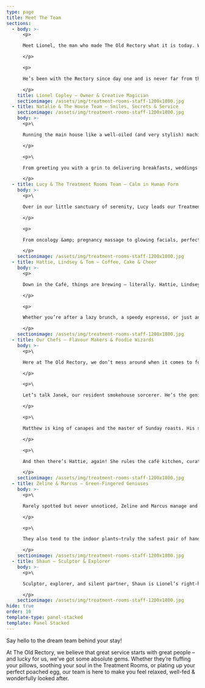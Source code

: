```yaml
---
type: page
title: Meet The Team
sections:
  - body: >-
      <p>

      Meet Lionel, the man who made The Old Rectory what it is today. With a background in fashion &amp; a flair for interior design, Lionel is the brains (and the eye) behind our beautiful spaces – from the handpicked artwork to the custom-made cushions you won’t want to get up from.

      </p>

      <p>

      He’s been with the Rectory since day one and is never far from the action – whether he’s redesigning a room, pottering in the garden, or sneaking a slice of cake (we see you Lionel!).

      </p>
    title: Lionel Copley – Owner & Creative Magician
    sectionimage: /assets/img/treatment-rooms-staff-1200x1800.jpg
  - title: Natalie & The House Team – Smiles, Secrets & Service
    sectionimage: /assets/img/treatment-rooms-staff-1200x1800.jpg
    body: >-
      <p>\

      Running the main house like a well-oiled (and very stylish) machine is Natalie, along with her brilliant team of hospitality heroes. They’ve got hearts of gold, years of experience, and more tips on Hastings that a local tour guide.\

      </p>

      <p>\

      From greeting you with a grin to delivering breakfasts, weddings &amp; afternoon teas worthy of a Michelin Key, they’ve mastered the art of making every guest feel like royalty – with a cuppa always close by.\

      </p>
  - title: Lucy & The Treatment Rooms Team – Calm in Human Form
    body: >-
      <p>\

      Over in our little sanctuary of serenity, Lucy leads our Treatment Rooms team – a group of calm, kind and wonderfully skilled therapists. They’re up to date with all the latest techniques and tailor every treatment to you.\

      </p>

      <p>

      From oncology &amp; pregnancy massage to glowing facials, perfectly polished pedicures, and everything in between, this team is here to help you float out feeling like your very best self.\

      </p>
    sectionimage: /assets/img/treatment-rooms-staff-1200x1800.jpg
  - title: Hattie, Lindsey & Tom – Coffee, Cake & Cheer
    body: >-
      <p>

      Down in the Café, things are brewing – literally. Hattie, Lindsey and Tom are the smiling trio behind every silky flat white &amp; freshly baked slice of heaven.\

      </p>

      <p>

      Whether you’re after a lazy brunch, a speedy espresso, or just an excuse to eat cake (no judgement here), they’re the ones making it happen – with good vibes and great tunes guaranteed.\

      </p>
    sectionimage: /assets/img/treatment-rooms-staff-1200x1800.jpg
  - title: Our Chefs – Flavour Makers & Foodie Wizards
    body: >-
      <p>\

      Here at The Old Rectory, we don’t mess around when it comes to food. Our chefs are passionate about every bite, using seasonal, local ingredients to create dishes that feel both comforting and a little bit special.\

      </p>

      <p>\

      Let’s talk Janek, our resident smokehouse sorcerer. He’s the genius behind our hot smoked salmon &amp; kippers, and the hands behind our home-cured bacon, handmade sausages and indulgent black pudding. When he’s not manning the BBQ at a wedding, you’ll find him tending our edible garden – or giving some TLC to our fish pond. Yes, really.\

      </p>

      <p>\

      Matthew is king of canapes and the master of Sunday roasts. His seasonal menus are all about honest, hearty food done right – with a little flair thrown in for good measure. From delicate bites to full-on feasts, he makes sure every meal tells a story (and ends with a clean plate).\

      </p>

      <p>\

      And then there’s Hattie, again! She rules the café kitchen, curating a day to day menu that hits the sweet spot for breakfast, brunch and lunch. All our cakes? Her handiwork. All the “mmm” sounds coming from the café? Also her fault. You’ve been warned.\

      </p>
    sectionimage: /assets/img/treatment-rooms-staff-1200x1800.jpg
  - title: Zeline & Marcus – Green-Fingered Geniuses
    body: >-
      <p>\

      Rarely spotted but never unnoticed, Zeline and Marcus manage and maintain our beautiful walled garden. From tiny seedlings to a sprawling grapevine, these two strike the perfect balance between creating an ecological haven for birds, bees, and guests. They’re an iconic duo who take the time to ensure that, no matter the season, our gardens always have the wow factor.\

      </p>

      <p>\

      They also tend to the indoor plants—truly the safest pair of hands to bring a touch of green to our communal spaces, dining room tables, and each guest room.\

      </p>
    sectionimage: /assets/img/treatment-rooms-staff-1200x1800.jpg
  - title: Shaun – Sculptor & Explorer
    body: >-
      <p>\

      Sculptor, explorer, and silent partner, Shaun is Lionel’s right-hand man. Long-time friend and Old Rectory alumnus, Shaun has several art installations throughout the Rectory, café, and garden. When he’s not off exploring the globe, you’ll often find him sampling delights and chatting with friends in the café.\

      </p>
    sectionimage: /assets/img/treatment-rooms-staff-1200x1800.jpg
hide: true
order: 10
template-type: panel-stacked
template: Panel Stacked
---
```

Say hello to the dream team behind your stay!

At The Old Rectory, we believe that great service starts with great people – and lucky for us, we’ve got some absolute gems. Whether they’re fluffing your pillows, soothing your soul in the Treatment Rooms, or plating up your perfect poached egg, our team is here to make you feel relaxed, well-fed &amp; wonderfully looked after.
